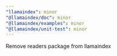 ```yaml
---
"llamaindex": minor
"@llamaindex/doc": minor
"@llamaindex/examples": minor
"@llamaindex/unit-test": minor
---
```


Remove readers package from llamaindex
